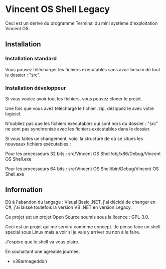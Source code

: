 # Vincent OS Shell Legacy
Ceci est un dérivé du programme Terminal du mini système d'exploitation Vincent OS.

## Installation

### Installation standard
Vous pouvez télécharger les fichiers exécutables sans avoir besoin de tout le dossier : "src".

### Installation développeur
Si vous voulez avoir tout les fichiers, vous pouvez cloner le projet.

Une fois que vous avez téléchargé le fichier .zip, dézippez le avec votre logiciel. 

N'oubliez pas que les fichiers exécutables qui sont hors du dossier : "src" ne sont pas synchronisé avec les fichiers exécutables dans le dossier.

Si vous faites un changement, voici la structure de où se situes les nouveaux fichiers exécutables :

Pour les processeurs 32 bits : src/Vincent OS Shell/obj/x86/Debug/Vincent OS Shell.exe

Pour les processeurs 64 bits : src/Vincent OS Shell/bin/Debug/Vincent OS Shell.exe

## Information
Dû à l'abandon du langage : Visual Basic .NET, j'ai décidé de changer en C#, j'ai laissé toutefois la version VB .NET en version Legacy.

Ce projet est un projet Open Source soumis sous la licence : GPL-3.0.

Ceci est un projet qui me servira commme concept. Je pense faire un shell spécial sous Linux mais a voir si je vais y arriver ou non à le faire.

J'espère que le shell va vous plaire.

En souhaitant une agréable journée.

- v38armageddon
